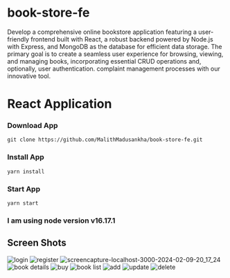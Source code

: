 # book-store-fe

Develop a comprehensive online bookstore application featuring a user-friendly frontend built with React, a robust backend powered by Node.js with Express, and MongoDB as the database for efficient data storage. The primary goal is to create a seamless user experience for browsing, viewing, and managing books, incorporating essential CRUD operations and, optionally, user authentication. complaint management processes with our innovative tool.

# React Application

### Download App

`git clone https://github.com/MalithMadusankha/book-store-fe.git`

### Install App

`yarn install`

### Start App

`yarn start`

### I am using node version v16.17.1

## Screen Shots

![login](https://github.com/MalithMadusankha/book-store-fe/assets/78203677/d9accd26-73d8-4b46-8bb4-480c63541a2e)
![register](https://github.com/MalithMadusankha/book-store-fe/assets/78203677/fb3c76aa-4f1d-49a2-a2b7-56463209e077)
![screencapture-localhost-3000-2024-02-09-20_17_24](https://github.com/MalithMadusankha/book-store-fe/assets/78203677/c98d60a1-d6f3-4c05-ad2b-07ff3050bf4f)
![book details](https://github.com/MalithMadusankha/book-store-fe/assets/78203677/8cf57406-93aa-4154-9641-38255c92cf0f)
![buy](https://github.com/MalithMadusankha/book-store-fe/assets/78203677/7208014c-4c60-4660-bf65-7df3e79097ae)
![book list](https://github.com/MalithMadusankha/book-store-fe/assets/78203677/95ee2d08-4f5e-47b6-b793-33a5c3d9c870)
![add](https://github.com/MalithMadusankha/book-store-fe/assets/78203677/be190d4d-c374-4ac5-aea5-b7776954de04)
![update](https://github.com/MalithMadusankha/book-store-fe/assets/78203677/3f1b1649-f6f6-46fe-b01d-392291c8adbf)
![delete](https://github.com/MalithMadusankha/book-store-fe/assets/78203677/3ca353da-3d19-4cef-b16a-274573aca7b1)
